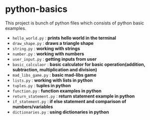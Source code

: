 # python-basics

This project is bunch of python files which consists of python basic examples.

- `hello_world.py` : **prints hello world in the terminal**
- `draw_shape.py` : **draws a triangle shape**    
- `string.py` : **working with strings**
- `number.py` : **working with numbers**
- `user_input.py` : **getting inputs from user**
- `basic_calculaor` : **basic calculator for basic operation(addition, subtraction, multiplication and division)**
- `mad_libs_game.py` : **basic mad-libs game**
- `lists.py` : **working with lists in python**
- `tuples.py` : **tuples in python**
- `function.py` : **function examples in python**
- `return_statement.py` : **return statement example in python**
- `if_statement.py` : **if else statement and comparison of numbers/variables**
- `dictionaries.py` : **using dictionaries in python**